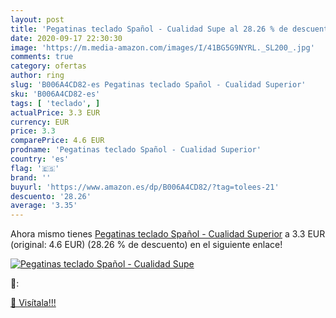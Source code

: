 ```yaml
---
layout: post
title: 'Pegatinas teclado Spañol - Cualidad Supe al 28.26 % de descuento'
date: 2020-09-17 22:30:30
image: 'https://m.media-amazon.com/images/I/41BG5G9NYRL._SL200_.jpg'
comments: true
category: ofertas
author: ring
slug: 'B006A4CD82-es Pegatinas teclado Spañol - Cualidad Superior'
sku: 'B006A4CD82-es'
tags: [ 'teclado', ]
actualPrice: 3.3 EUR
currency: EUR
price: 3.3
comparePrice: 4.6 EUR
prodname: 'Pegatinas teclado Spañol - Cualidad Superior'
country: 'es'
flag: '🇪🇸'
brand: ''
buyurl: 'https://www.amazon.es/dp/B006A4CD82/?tag=tolees-21'
descuento: '28.26'
average: '3.35'
---
```


Ahora mismo tienes [Pegatinas teclado Spañol - Cualidad Superior](https://www.amazon.es/dp/B006A4CD82/?tag=tolees-21) a 3.3 EUR (original: 4.6 EUR) (28.26 %  de descuento) en el siguiente enlace!

[![Pegatinas teclado Spañol - Cualidad Supe](https://m.media-amazon.com/images/I/41BG5G9NYRL._SL200_.jpg)](https://www.amazon.es/dp/B006A4CD82/?tag=tolees-21)

🔎:


[🛒 Visítala!!!](https://www.amazon.es/dp/B006A4CD82/?tag=tolees-21)
